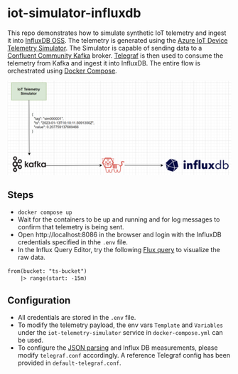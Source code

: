# iot-simulator-influxdb
This repo demonstrates how to simulate synthetic IoT telemetry and ingest it into [InfluxDB OSS](https://docs.influxdata.com/influxdb/v2.6/). The telemetry is generated using the [Azure IoT Device Telemetry Simulator](https://github.com/Azure-Samples/Iot-Telemetry-Simulator). The Simulator is capable of sending data to a [Confluent Community Kafka](https://docs.confluent.io/kafka/introduction.html) broker. [Telegraf](https://docs.influxdata.com/telegraf/v1.26/) is then used to consume the telemetry from Kafka and ingest it into InfluxDB. The entire flow is orchestrated using [Docker Compose](https://docs.docker.com/compose/).

<div align="center">
    <img src="./docs/architecture.png">
</div>

## Steps
- `docker compose up`
- Wait for the containers to be up and running and for log messages to confirm that telemetry is being sent.
- Open http://localhost:8086 in the browser and login with the InfluxDB credentials specified in thhe `.env` file.
- In the Influx Query Editor, try the following [Flux query](https://docs.influxdata.com/influxdb/v2.6/query-data/get-started/query-influxdb/) to visualize the raw data.
```
from(bucket: "ts-bucket") 
    |> range(start: -15m)
```

## Configuration
- All credentials are stored in the `.env` file.
- To modify the telemetry payload, the env vars `Template` and `Variables` under the `iot-telemetry-simulator` service in `docker-compose.yml` can be used.
- To configure the [JSON parsing](https://docs.influxdata.com/telegraf/v1.26/data_formats/input/json/) and Influx DB measurements, please modify `telegraf.conf` accordingly. A reference Telegraf config has been provided in `default-telegraf.conf`.
